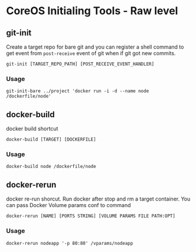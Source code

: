 # CoreOS Initialing Tools - Raw level

## git-init

Create a target repo for bare git and you can register a shell command to get event from `post-receive` event of git when if git got new commits.

    git-init [TARGET_REPO_PATH] [POST_RECEIVE_EVENT_HANDLER]
    
### Usage
    
    git-init-bare ../project 'docker run -i -d --name node /dockerfile/node'

## docker-build

docker build shortcut

    docker-build [TARGET] [DOCKERFILE]

### Usage
    
    docker-build node /dockerfile/node

## docker-rerun

docker re-run shorcut. Run docker after stop and rm a target container. You can pass Docker Volume params conf to command
    
    docker-rerun [NAME] [PORTS STRING] [VOLUME PARAMS FILE PATH:OPT]

### Usage

    docker-rerun nodeapp '-p 80:80' /vparams/nodeapp


